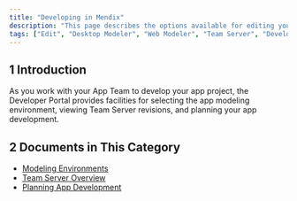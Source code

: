 ```yaml
---
title: "Developing in Mendix"
description: "This page describes the options available for editing your app as well as how to view the overview of revisions and commits."
tags: ["Edit", "Desktop Modeler", "Web Modeler", "Team Server", "Developer Portal", "commit"]
---
```


## 1 Introduction

As you work with your App Team to develop your app project, the Developer Portal provides facilities for selecting the app modeling environment, viewing Team Server revisions, and planning your app development.

## 2 Documents in This Category

* [Modeling Environments](selecting-environment)
* [Team Server Overview](team-server)
* [Planning App Development](planning-development)